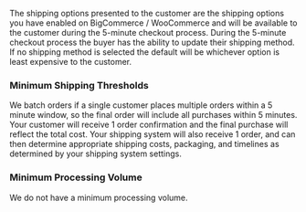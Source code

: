 The shipping options presented to the customer are the shipping options you have enabled on BigCommerce / WooCommerce and will be available to the customer during the 5-minute checkout process. During the 5-minute checkout process the buyer has the ability to update their shipping method. If no shipping method is selected the default will be whichever option is least expensive to the customer.

### Minimum Shipping Thresholds

We batch orders if a single customer places multiple orders within a 5 minute window, so the final order will include all purchases within 5 minutes. Your customer will receive 1 order confirmation and the final purchase will reflect the total cost. Your shipping system will also receive 1 order, and can then determine appropriate shipping costs, packaging, and timelines as determined by your shipping system settings.

### Minimum Processing Volume

We do not have a minimum processing volume.
